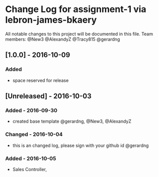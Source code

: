 # Change Log for assignment-1 via lebron-james-bkaery
All notable changes to this project will be documented in this file.
Team members:
@New3
@AlexandyZ
@Tracy815
@gerardng

## [1.0.0] - 2016-10-09
### Added
- space reserved for release

## [Unreleased] - 2016-10-03
### Added - 2016-09-30 
- created base template @gerardng, @New3, @AlexandyZ
 
### Changed - 2016-10-04 
- this is an changed log, please sign with your github id @gerardng
 
### Added - 2016-10-05
 - Sales Controller, 


